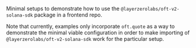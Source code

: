 Minimal setups to demonstrate how to use the `@layerzerolabs/oft-v2-solana-sdk` package in a frontend repo.

Note that currently, examples only incorporate `oft.quote` as a way to demonstrate the minimal viable configuration in order to make importing of `@layerzerolabs/oft-v2-solana-sdk` work for the particular setup.
